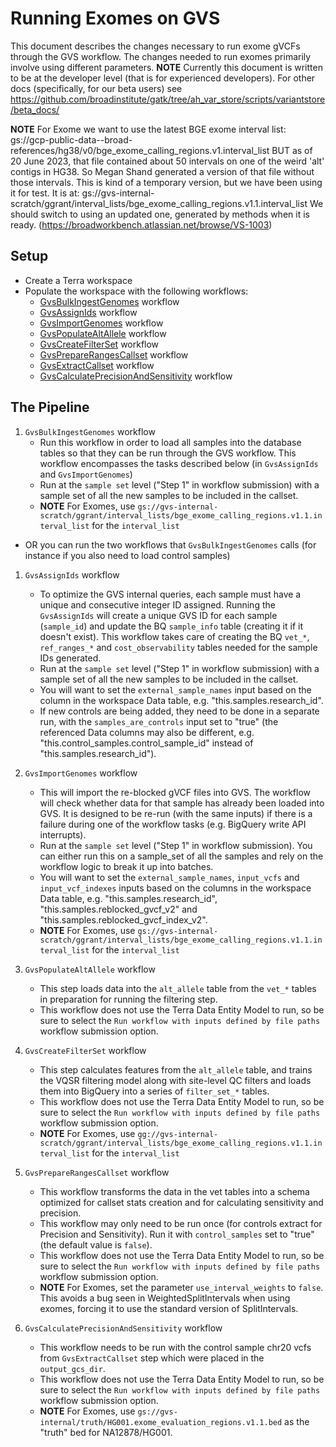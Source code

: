 # Running Exomes on GVS

This document describes the changes necessary to run exome gVCFs through the GVS workflow. The changes needed to run exomes primarily involve using different parameters.
**NOTE** Currently this document is written to be at the developer level (that is for experienced developers). For other docs (specifically, for our beta users) see https://github.com/broadinstitute/gatk/tree/ah_var_store/scripts/variantstore/beta_docs/

**NOTE** For Exome we want to use the latest BGE exome interval list:
gs://gcp-public-data--broad-references/hg38/v0/bge_exome_calling_regions.v1.interval_list
BUT as of 20 June 2023, that file contained about 50 intervals on one of the weird 'alt' contigs in HG38. So Megan Shand generated
a version of that file without those intervals. This is kind of a temporary version, but we have been using it for test.
It is at:
gs://gvs-internal-scratch/ggrant/interval_lists/bge_exome_calling_regions.v1.1.interval_list
We should switch to using an updated one, generated by methods when it is ready. (https://broadworkbench.atlassian.net/browse/VS-1003)


## Setup
- Create a Terra workspace
- Populate the workspace with the following workflows:
    - [GvsBulkIngestGenomes](https://dockstore.org/my-workflows/github.com/broadinstitute/gatk/GvsBulkIngestGenomes) workflow
    - [GvsAssignIds](https://dockstore.org/my-workflows/github.com/broadinstitute/gatk/GvsAssignIds) workflow
    - [GvsImportGenomes](https://dockstore.org/my-workflows/github.com/broadinstitute/gatk/GvsImportGenomes) workflow
    - [GvsPopulateAltAllele](https://dockstore.org/my-workflows/github.com/broadinstitute/gatk/GvsPopulateAltAllele) workflow
    - [GvsCreateFilterSet](https://dockstore.org/my-workflows/github.com/broadinstitute/gatk/GvsCreateFilterSet) workflow
    - [GvsPrepareRangesCallset](https://dockstore.org/my-workflows/github.com/broadinstitute/gatk/GvsPrepareRangesCallset) workflow
    - [GvsExtractCallset](https://dockstore.org/my-workflows/github.com/broadinstitute/gatk/GvsExtractCallset) workflow
    - [GvsCalculatePrecisionAndSensitivity](https://dockstore.org/workflows/github.com/broadinstitute/gatk/GvsCalculatePrecisionAndSensitivity) workflow

## The Pipeline
1. `GvsBulkIngestGenomes` workflow
    - Run this workflow in order to load all samples into the database tables so that they can be run through the GVS workflow. This workflow encompasses the tasks described below (in `GvsAssignIds` and `GvsImportGenomes`)
   - Run at the `sample set` level ("Step 1" in workflow submission) with a sample set of all the new samples to be included in the callset.
    - **NOTE** For Exomes, use `gs://gvs-internal-scratch/ggrant/interval_lists/bge_exome_calling_regions.v1.1.interval_list` for the `interval_list`
- OR you can run the two workflows that `GvsBulkIngestGenomes` calls (for instance if you also need to load control samples) 
1. `GvsAssignIds` workflow
    - To optimize the GVS internal queries, each sample must have a unique and consecutive integer ID assigned. Running the `GvsAssignIds` will create a unique GVS ID for each sample (`sample_id`) and update the BQ `sample_info` table (creating it if it doesn't exist). This workflow takes care of creating the BQ `vet_*`, `ref_ranges_*` and `cost_observability` tables needed for the sample IDs generated.
    - Run at the `sample set` level ("Step 1" in workflow submission) with a sample set of all the new samples to be included in the callset.
    - You will want to set the `external_sample_names` input based on the column in the workspace Data table, e.g. "this.samples.research_id".
    - If new controls are being added, they need to be done in a separate run, with the `samples_are_controls` input set to "true" (the referenced Data columns may also be different, e.g. "this.control_samples.control_sample_id" instead of "this.samples.research_id").
2. `GvsImportGenomes` workflow
    - This will import the re-blocked gVCF files into GVS. The workflow will check whether data for that sample has already been loaded into GVS. It is designed to be re-run (with the same inputs) if there is a failure during one of the workflow tasks (e.g. BigQuery write API interrupts).
    - Run at the `sample set` level ("Step 1" in workflow submission).  You can either run this on a sample_set of all the samples and rely on the workflow logic to break it up into batches.
    - You will want to set the `external_sample_names`, `input_vcfs` and `input_vcf_indexes` inputs based on the columns in the workspace Data table, e.g. "this.samples.research_id", "this.samples.reblocked_gvcf_v2" and "this.samples.reblocked_gvcf_index_v2".
   - **NOTE** For Exomes, use `gs://gvs-internal-scratch/ggrant/interval_lists/bge_exome_calling_regions.v1.1.interval_list` for the `interval_list`

3. `GvsPopulateAltAllele` workflow
    - This step loads data into the `alt_allele` table from the `vet_*` tables in preparation for running the filtering step.
    - This workflow does not use the Terra Data Entity Model to run, so be sure to select the `Run workflow with inputs defined by file paths` workflow submission option.
4. `GvsCreateFilterSet` workflow
    - This step calculates features from the `alt_allele` table, and trains the VQSR filtering model along with site-level QC filters and loads them into BigQuery into a series of `filter_set_*` tables.
    - This workflow does not use the Terra Data Entity Model to run, so be sure to select the `Run workflow with inputs defined by file paths` workflow submission option.
    - **NOTE** For Exomes, use `gg://gvs-internal-scratch/ggrant/interval_lists/bge_exome_calling_regions.v1.1.interval_list` for the `interval_list`
5. `GvsPrepareRangesCallset` workflow
    - This workflow transforms the data in the vet tables into a schema optimized for callset stats creation and for calculating sensitivity and precision.
    - This workflow may only need to be run once (for controls extract for Precision and Sensitivity). Run it with `control_samples` set to "true" (the default value is `false`).
    - This workflow does not use the Terra Data Entity Model to run, so be sure to select the `Run workflow with inputs defined by file paths` workflow submission option.
    - **NOTE** For Exomes, set the parameter `use_interval_weights` to `false`.  This avoids a bug seen in WeightedSplitIntervals when using exomes, forcing it to use the standard version of SplitIntervals.
6. `GvsCalculatePrecisionAndSensitivity` workflow
    - This workflow needs to be run with the control sample chr20 vcfs from `GvsExtractCallset` step which were placed in the `output_gcs_dir`.
    - This workflow does not use the Terra Data Entity Model to run, so be sure to select the `Run workflow with inputs defined by file paths` workflow submission option.
    - **NOTE** For Exomes, use `gs://gvs-internal/truth/HG001.exome_evaluation_regions.v1.1.bed` as the "truth" bed for NA12878/HG001.


